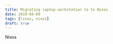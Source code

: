 ```yaml
---
title: Migrating laptop workstation to to Nixos
date: 2019-04-09
tags: [linux, nixos]
draft: true
---
```


Nixos
